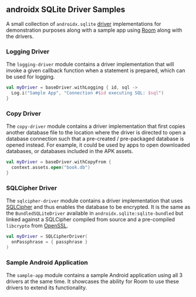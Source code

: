 ## androidx SQLite Driver Samples

A small collection of `androidx.sqlite`
[driver](https://developer.android.com/kotlin/multiplatform/sqlite) implementations for
demonstration purposes along with a sample app using
[Room](https://developer.android.com/jetpack/androidx/releases/room) along with the drivers.

### Logging Driver

The `logging-driver` module contains a driver implementation that will invoke a given callback
function when a statement is prepared, which can be used for logging.
```kotlin
val myDriver = baseDriver.withLogging { id, sql ->
  Log.i("Sample App", "Connection #$id executing SQL: $sql")
}
```

### Copy Driver

The `copy-driver` module contains a driver implementation that first copies another database file
to the location where the driver is directed to open a database connection such that a pre-created /
pre-packaged database is opened instead. For example, it could be used by apps to open downloaded
databases, or databases included in the APK assets.
```kotlin
val myDriver = baseDriver.withCopyFrom {
  context.assets.open("book.db")
}
```
### SQLCipher Driver

The `sqlcipher-driver` module contains a driver implementation that uses
[SQLCipher](https://github.com/sqlcipher/sqlcipher) and thus enables the database to be encrypted.
It is the same as the `BundledSQLiteDriver` available in `androidx.sqlite:sqlite-bundled` but linked
against a SQLCipher compiled from source and a pre-compiled `libcrypto` from
[OpenSSL](https://github.com/openssl/openssl).
```kotlin
val myDriver = SQLCipherDriver(
  onPassphrase = { passphrase }
)
```

### Sample Android Application

The `sample-app` module contains a sample Android application using all 3 drivers at the same time.
It showcases the ability for Room to use these drivers to extend its functionality.